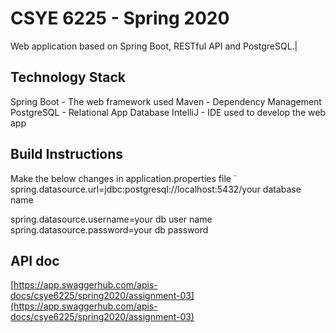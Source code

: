 
# CSYE 6225 - Spring 2020
Web application based on Spring Boot, RESTful API and PostgreSQL.|

## Technology Stack

Spring Boot - The web framework used
Maven - Dependency Management
PostgreSQL - Relational App Database
IntelliJ - IDE used to develop the web app

## Build Instructions
Make the below changes in application.properties file
`
spring.datasource.url=jdbc:postgresql://localhost:5432/your database name

spring.datasource.username=your db user name
spring.datasource.password=your db password

## API doc
 [https://app.swaggerhub.com/apis-docs/csye6225/spring2020/assignment-03](https://app.swaggerhub.com/apis-docs/csye6225/spring2020/assignment-03)
 
